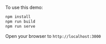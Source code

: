 To use this demo:

```bash
npm install
npm run build
npm run serve
```

Open your browser to `http://localhost:3000`